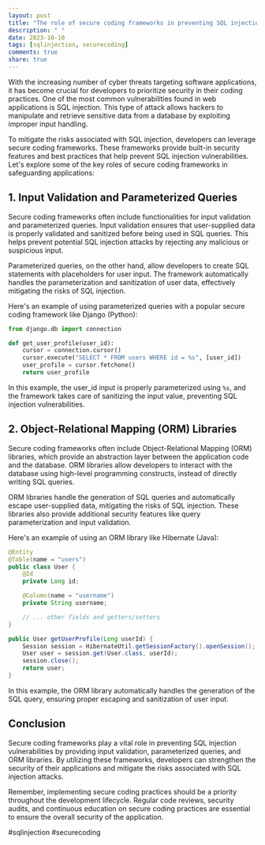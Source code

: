 ```yaml
---
layout: post
title: "The role of secure coding frameworks in preventing SQL injection vulnerabilities."
description: " "
date: 2023-10-10
tags: [sqlinjection, securecoding]
comments: true
share: true
---
```


With the increasing number of cyber threats targeting software applications, it has become crucial for developers to prioritize security in their coding practices. One of the most common vulnerabilities found in web applications is SQL injection. This type of attack allows hackers to manipulate and retrieve sensitive data from a database by exploiting improper input handling.

To mitigate the risks associated with SQL injection, developers can leverage secure coding frameworks. These frameworks provide built-in security features and best practices that help prevent SQL injection vulnerabilities. Let's explore some of the key roles of secure coding frameworks in safeguarding applications:

## 1. Input Validation and Parameterized Queries

Secure coding frameworks often include functionalities for input validation and parameterized queries. Input validation ensures that user-supplied data is properly validated and sanitized before being used in SQL queries. This helps prevent potential SQL injection attacks by rejecting any malicious or suspicious input.

Parameterized queries, on the other hand, allow developers to create SQL statements with placeholders for user input. The framework automatically handles the parameterization and sanitization of user data, effectively mitigating the risks of SQL injection.

Here's an example of using parameterized queries with a popular secure coding framework like Django (Python):

```python
from django.db import connection

def get_user_profile(user_id):
    cursor = connection.cursor()
    cursor.execute("SELECT * FROM users WHERE id = %s", [user_id])
    user_profile = cursor.fetchone()
    return user_profile
```

In this example, the user_id input is properly parameterized using `%s`, and the framework takes care of sanitizing the input value, preventing SQL injection vulnerabilities.

## 2. Object-Relational Mapping (ORM) Libraries

Secure coding frameworks often include Object-Relational Mapping (ORM) libraries, which provide an abstraction layer between the application code and the database. ORM libraries allow developers to interact with the database using high-level programming constructs, instead of directly writing SQL queries.

ORM libraries handle the generation of SQL queries and automatically escape user-supplied data, mitigating the risks of SQL injection. These libraries also provide additional security features like query parameterization and input validation.

Here's an example of using an ORM library like Hibernate (Java):

```java
@Entity
@Table(name = "users")
public class User {
    @Id
    private Long id;

    @Column(name = "username")
    private String username;

    // ... other fields and getters/setters
}

public User getUserProfile(Long userId) {
    Session session = HibernateUtil.getSessionFactory().openSession();
    User user = session.get(User.class, userId);
    session.close();
    return user;
}
```

In this example, the ORM library automatically handles the generation of the SQL query, ensuring proper escaping and sanitization of user input.

## Conclusion

Secure coding frameworks play a vital role in preventing SQL injection vulnerabilities by providing input validation, parameterized queries, and ORM libraries. By utilizing these frameworks, developers can strengthen the security of their applications and mitigate the risks associated with SQL injection attacks.

Remember, implementing secure coding practices should be a priority throughout the development lifecycle. Regular code reviews, security audits, and continuous education on secure coding practices are essential to ensure the overall security of the application.

#sqlinjection #securecoding